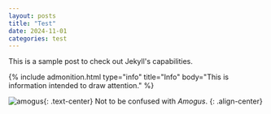 ```yaml
---
layout: posts
title: "Test"
date: 2024-11-01
categories: test
---
```


This is a sample post to check out Jekyll's capabilities.

{% include admonition.html type="info" title="Info" body="This is information intended to draw attention." %}

![amogus](https://preview.redd.it/erro1t7vi4891.png?auto=webp&s=9fc00aa92fb80fed7bac1819b436c5a8fa70578f){: .text-center}
Not to be confused with *Amogus*.
{: .align-center}